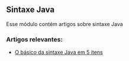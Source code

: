 ## Sintaxe Java

Esse módulo contém artigos sobre sintaxe Java

### Artigos relevantes:

- [O básico da sintaxe Java em 5 itens](https://sitetune.com.br/2022/12/22/basico-sintaxe-java-5-itens/)
